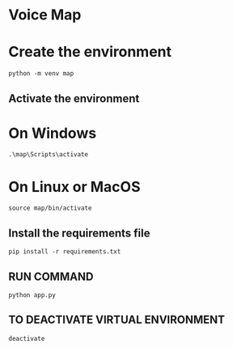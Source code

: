 # Voice Map
# Create the environment
```
python -m venv map
```
## Activate the environment
# On Windows
```
.\map\Scripts\activate
```
# On Linux or MacOS
```
source map/bin/activate
```
## Install the requirements file

```
pip install -r requirements.txt
```

## RUN COMMAND
```
python app.py
```

## TO DEACTIVATE VIRTUAL ENVIRONMENT
```
deactivate
```